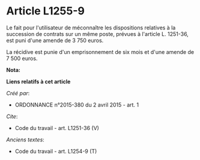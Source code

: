 # Article L1255-9

Le fait pour l'utilisateur de méconnaître les dispositions relatives à la succession de contrats sur un même poste, prévues à
l'article L. 1251-36, est puni d'une amende de 3 750 euros. 

La récidive est punie d'un emprisonnement de six mois et d'une amende de 7 500 euros.

**Nota:**



**Liens relatifs à cet article**

_Créé par_:

  - ORDONNANCE n°2015-380 du 2 avril 2015 - art. 1

_Cite_:

  - Code du travail - art. L1251-36 (V)

_Anciens textes_:

  - Code du travail - art. L1254-9 (T)
